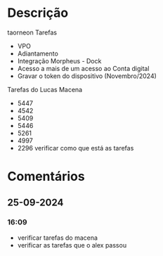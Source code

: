 # Descrição 

taorneon
Tarefas 
- VPO
- Adiantamento 
- Integração Morpheus - Dock 
- Acesso a mais de um acesso ao Conta digital 
- Gravar o token do dispositivo (Novembro/2024)

Tarefas do Lucas Macena 
- 5447
- 4542
- 5409
- 5446
- 5261
- 4997
- 2296
verificar como que está as tarefas
# Comentários 
## 25-09-2024
### 16:09
- verificar tarefas do macena 
- verificar as tarefas que o alex passou
